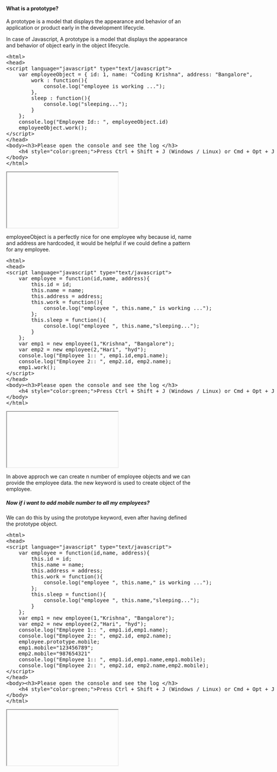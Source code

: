 <h4> What is a prototype?</h4>
<p> A prototype is a model that displays the appearance and behavior of an application or product early in the development lifecycle.</p>
<p> In case of Javascript, A prototype is a model that displays the appearance and behavior of object early in the object lifecycle.</p>
<section>  
<div ui-ace ="{useWrapMode: 'true', showGutter : 'true', theme:'monokai', mode: 'html', previewId:'preview',
	onLoad: htmlcssjsContentOnLoaded,
	rendererOptions: { fontSize: 16 },
	advanced: { highlightActiveLine: true}
}" style="min-height:300px;"><xmp><html>
<head>
<script language="javascript" type="text/javascript">
	var employeeObject = { id: 1, name: "Coding Krishna", address: "Bangalore",
		work : function(){
			console.log("employee is working ...");
		},
		sleep : function(){
			console.log("sleeping...");
		}
	};
	console.log("Employee Id:: ", employeeObject.id)
	employeeObject.work();
</script>
</head>
<body><h3>Please open the console and see the log </h3>
	<h4 style="color:green;">Press Ctrl + Shift + J (Windows / Linux) or Cmd + Opt + J (Mac) to open console. </h4>
</body>
</html></xmp>
</div>
<div>
	<iframe id="preview"></iframe>
</div>
</section>
<p>employeeObject is a perfectly nice for one employee why because id, name and address are hardcoded, it would be helpful if we could define a pattern for any employee.</p>

<section>  
<div ui-ace ="{useWrapMode: 'true', showGutter : 'true', theme:'monokai', mode: 'html', previewId:'preview1',
	onLoad: htmlcssjsContentOnLoaded,
	rendererOptions: { fontSize: 16 },
	advanced: { highlightActiveLine: true}
}" style="min-height:350px;"><xmp><html>
<head>
<script language="javascript" type="text/javascript">
	var employee = function(id,name, address){
		this.id = id; 
		this.name = name; 
		this.address = address;
		this.work = function(){
			console.log("employee ", this.name," is working ...");
		};
		this.sleep = function(){
			console.log("employee ", this.name,"sleeping...");
		}
	};
	var emp1 = new employee(1,"Krishna", "Bangalore");
	var emp2 = new employee(2,"Hari", "hyd");
	console.log("Employee 1:: ", emp1.id,emp1.name);
	console.log("Employee 2:: ", emp2.id, emp2.name);
	emp1.work();
</script>
</head>
<body><h3>Please open the console and see the log </h3>
	<h4 style="color:green;">Press Ctrl + Shift + J (Windows / Linux) or Cmd + Opt + J (Mac) to open console. </h4>
</body>
</html></xmp>
</div>
<div>
	<iframe id="preview1"></iframe>
</div>
</section>
<p> In above approch we can create n number of employee objects and we can provide the employee data. the new keyword is used to create object of the employee.</p>
<h5> Now if i want to add mobile number to all my employees? </h5>
<p> We can do this by using the prototype keyword, even after having defined the prototype object.</p>
<section>  
<div ui-ace ="{useWrapMode: 'true', showGutter : 'true', theme:'monokai', mode: 'html', previewId:'preview2',
	onLoad: htmlcssjsContentOnLoaded,
	rendererOptions: { fontSize: 16 },
	advanced: { highlightActiveLine: true}
}" style="min-height:450px;"><xmp><html>
<head>
<script language="javascript" type="text/javascript">
	var employee = function(id,name, address){
		this.id = id; 
		this.name = name; 
		this.address = address;
		this.work = function(){
			console.log("employee ", this.name," is working ...");
		};
		this.sleep = function(){
			console.log("employee ", this.name,"sleeping...");
		}
	};
	var emp1 = new employee(1,"Krishna", "Bangalore");
	var emp2 = new employee(2,"Hari", "hyd");
	console.log("Employee 1:: ", emp1.id,emp1.name);
	console.log("Employee 2:: ", emp2.id, emp2.name);
	employee.prototype.mobile;
	emp1.mobile="123456789";
	emp2.mobile="987654321"
	console.log("Employee 1:: ", emp1.id,emp1.name,emp1.mobile);
	console.log("Employee 2:: ", emp2.id, emp2.name,emp2.mobile);
</script>
</head>
<body><h3>Please open the console and see the log </h3>
	<h4 style="color:green;">Press Ctrl + Shift + J (Windows / Linux) or Cmd + Opt + J (Mac) to open console. </h4>
</body>
</html></xmp>
</div>
<div>
	<iframe id="preview2"></iframe>
</div>
</section>




